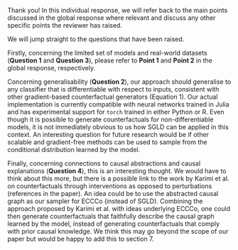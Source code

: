 Thank you! In this individual response, we will refer back to the main points discussed in the global response where relevant and discuss any other specific points the reviewer has raised.

We will jump straight to the questions that have been raised. 

Firstly, concerning the limited set of models and real-world datasets (**Question 1** and **Question 3**), please refer to **Point 1** and **Point 2** in the global response, respectively. 

Concerning generalisability (**Question 2**), our approach should generalise to any classifier that is differentiable with respect to inputs, consistent with other gradient-based counterfactual generators (Equation 1). Our actual implementation is currently compatible with neural networks trained in Julia and has experimental support for `torch` trained in either Python or R. Even though it is possible to generate counterfactuals for non-differentiable models, it is not immediately obvious to us how SGLD can be applied in this context. An interesting question for future research would be if other scalable and gradient-free methods can be used to sample from the conditional distribution learned by the model. 

Finally, concerning connections to causal abstractions and causal explanations (**Question 4**), this is an interesting thought. We would have to think about this more, but there is a possible link to the work by Karimi et al. on counterfactuals through interventions as opposed to perturbations (references in the paper). An idea could be to use the abstracted causal graph as our sampler for ECCCo (instead of SGLD). Combining the approach proposed by Karimi et al. with ideas underlying ECCCo, one could then generate counterfactuals that faithfully describe the causal graph learned by the model, instead of generating counterfactuals that comply with prior causal knowledge. We think this may go beyond the scope of our paper but would be happy to add this to section 7.